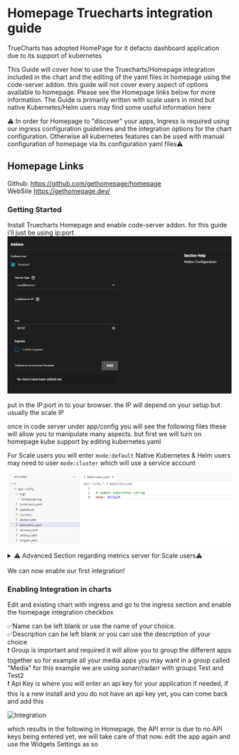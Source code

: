 # Homepage Truecharts integration guide
TrueCharts has adopted HomePage for it defacto dashboard application due to its support of kubernetes  

This Guide will cover how to use the Truecharts/Homepage integration included in the chart and the editing of the yaml files in homepage using the code-server addon. this guide will not cover every aspect of options available to homepage. Please see the Homepage links below for more information. The Guide is primarily written with scale users in mind but native Kubernetes/Helm users may find some useful information here

⚠️ In order for Homepage to "discover" your apps, Ingress is required using our ingress configuration guidelines and the integration options for the chart configuration. Otherwise all kubernetes features can be used with manual configuration of homepage via its configuration yaml files⚠️

## Homepage Links
Github: https://github.com/gethomepage/homepage  
WebSite https://gethomepage.dev/  

### Getting Started
   Install Truecharts Homepage and enable code-server addon. for this guide i'll just be using ip:port
  ![code-server section](img/image.png)

  put in the IP:port in to your browser. the IP will depend on your setup but usually the scale IP  

  once in code server under app/config you will see the following files these will allow you to manipulate many aspects. but first we will turn on homepage kube support by editing kubernetes.yaml  

  For Scale users you will enter ```mode:default``` Native Kubernetes & Helm users may need to user ```mode:cluster```  which will use a service account  
  
![kubeyml](img/kubeyml.png)

<details>
<summary> ⚠️ Advanced Section regarding metrics server for Scale users⚠️ </summary>  


If you wish to make user of the metrics components of homepage you can enable the metrics server in cobia, currently there is no gui option for this but should be in a future release. as such this does fall under advanced. its advised to make a backup before running the following command. this command will force all your apps to restart, its a good idea to do a stop-all on any CNPG apps as they don't always like when the apps cycle as a result of this command.  

```midclt call -job kubernetes.update '{"metrics_server": true}'```

you can then run ```k3s kubectl top pods -A``` once all apps have resumed to confirm the metrics server is running properly  

You can then add the following to you widgets.yaml file to  add the cluster/node resources display

```
- kubernetes:
    cluster:
      # Shows cluster-wide statistics
      show: true
      # Shows the aggregate CPU stats
      cpu: true
      # Shows the aggregate memory stats
      memory: true
      # Shows a custom label
      showLabel: true
      label: "cluster"
    nodes:
      # Shows node-specific statistics
      show: true
      # Shows the CPU for each node
      cpu: true
      # Shows the memory for each node
      memory: true
      # Shows the label, which is always the node name
      showLabel: true
```
which will result in the following being added  
![hp kube enable check](img/hpenablechck.png)  

and you will be able to have outputs similar to this to see mem and CPU
![metrics example](img/metricsexample.pngimage.png) 
</details>
<br>
We can now enable our first integration!

### Enabling Integration in charts
Edit and existing chart with ingress and go to the ingress section and enable the homepage integration checkbox  

:white_check_mark:Name can be left blank or use the name of your choice.  
:white_check_mark:Description can be left blank or you can use the description of your choice  
:exclamation: Group is important and required it will allow you to group the different apps together so for example all your media apps you may want in a group called "Media" for this example we are using sonarr/radarr with groups Test and Test2  
:exclamation: Api Key is where you will enter an api key for your application if needed, if this is a new install and you do not have an api key yet, you can come back and add this

![Integration](img/int1basic.png)

which results in the following in Homepage, the API error is due to no API keys being entered yet, we will take care of that now. edit the app again and use the Widgets Settings as so
